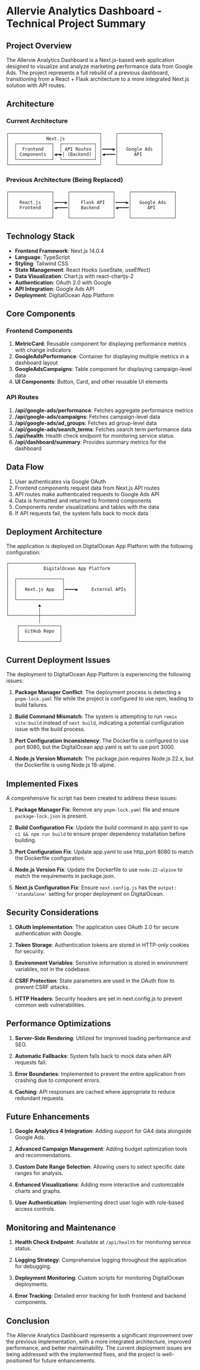 # Allervie Analytics Dashboard - Technical Project Summary

## Project Overview

The Allervie Analytics Dashboard is a Next.js-based web application designed to visualize and analyze marketing performance data from Google Ads. The project represents a full rebuild of a previous dashboard, transitioning from a React + Flask architecture to a more integrated Next.js solution with API routes.

## Architecture

### Current Architecture

```
┌──────────────────────────────────┐     ┌────────────────┐
│              Next.js             │     │                │
│  ┌─────────────┐  ┌────────────┐ │     │                │
│  │  Frontend   │  │ API Routes │ │━━━━▶│   Google Ads   │
│  │ Components  │◀━▶│ (Backend) │ │◀━━━━│      API       │
│  └─────────────┘  └────────────┘ │     │                │
└──────────────────────────────────┘     └────────────────┘
```

### Previous Architecture (Being Replaced)

```
┌────────────────┐     ┌────────────────┐     ┌────────────────┐
│                │     │                │     │                │
│    React.js    │━━━━▶│    Flask API   │━━━━▶│   Google Ads   │
│    Frontend    │◀━━━━│    Backend     │◀━━━━│      API       │
│                │     │                │     │                │
└────────────────┘     └────────────────┘     └────────────────┘
```

## Technology Stack

- **Frontend Framework**: Next.js 14.0.4
- **Language**: TypeScript
- **Styling**: Tailwind CSS
- **State Management**: React Hooks (useState, useEffect)
- **Data Visualization**: Chart.js with react-chartjs-2
- **Authentication**: OAuth 2.0 with Google
- **API Integration**: Google Ads API
- **Deployment**: DigitalOcean App Platform

## Core Components

### Frontend Components

1. **MetricCard**: Reusable component for displaying performance metrics with change indicators
2. **GoogleAdsPerformance**: Container for displaying multiple metrics in a dashboard layout
3. **GoogleAdsCampaigns**: Table component for displaying campaign-level data
4. **UI Components**: Button, Card, and other reusable UI elements

### API Routes

1. **/api/google-ads/performance**: Fetches aggregate performance metrics
2. **/api/google-ads/campaigns**: Fetches campaign-level data
3. **/api/google-ads/ad_groups**: Fetches ad group-level data
4. **/api/google-ads/search_terms**: Fetches search term performance data
5. **/api/health**: Health check endpoint for monitoring service status
6. **/api/dashboard/summary**: Provides summary metrics for the dashboard

## Data Flow

1. User authenticates via Google OAuth
2. Frontend components request data from Next.js API routes
3. API routes make authenticated requests to Google Ads API
4. Data is formatted and returned to frontend components
5. Components render visualizations and tables with the data
6. If API requests fail, the system falls back to mock data

## Deployment Architecture

The application is deployed on DigitalOcean App Platform with the following configuration:

```
┌───────────────────────────────────────────────┐
│             DigitalOcean App Platform         │
│                                               │
│  ┌─────────────────┐                          │
│  │                 │                          │
│  │   Next.js App   │━━━━▶     External APIs   │
│  │                 │                          │
│  └─────────────────┘                          │
│           ▲                                   │
│           │                                   │
└───────────┼───────────────────────────────────┘
            │                      
    ┌───────────────┐     
    │  GitHub Repo  │      
    │               │     
    └───────────────┘      
```

## Current Deployment Issues

The deployment to DigitalOcean App Platform is experiencing the following issues:

1. **Package Manager Conflict**: The deployment process is detecting a `pnpm-lock.yaml` file while the project is configured to use npm, leading to build failures.

2. **Build Command Mismatch**: The system is attempting to run `remix vite:build` instead of `next build`, indicating a potential configuration issue with the build process.

3. **Port Configuration Inconsistency**: The Dockerfile is configured to use port 8080, but the DigitalOcean app.yaml is set to use port 3000.

4. **Node.js Version Mismatch**: The package.json requires Node.js 22.x, but the Dockerfile is using Node.js 18-alpine.

## Implemented Fixes

A comprehensive fix script has been created to address these issues:

1. **Package Manager Fix**: Remove any `pnpm-lock.yaml` file and ensure `package-lock.json` is present.

2. **Build Configuration Fix**: Update the build command in app.yaml to `npm ci && npm run build` to ensure proper dependency installation before building.

3. **Port Configuration Fix**: Update app.yaml to use http_port 8080 to match the Dockerfile configuration.

4. **Node.js Version Fix**: Update the Dockerfile to use `node:22-alpine` to match the requirements in package.json.

5. **Next.js Configuration Fix**: Ensure `next.config.js` has the `output: 'standalone'` setting for proper deployment on DigitalOcean.

## Security Considerations

1. **OAuth Implementation**: The application uses OAuth 2.0 for secure authentication with Google.

2. **Token Storage**: Authentication tokens are stored in HTTP-only cookies for security.

3. **Environment Variables**: Sensitive information is stored in environment variables, not in the codebase.

4. **CSRF Protection**: State parameters are used in the OAuth flow to prevent CSRF attacks.

5. **HTTP Headers**: Security headers are set in next.config.js to prevent common web vulnerabilities.

## Performance Optimizations

1. **Server-Side Rendering**: Utilized for improved loading performance and SEO.

2. **Automatic Fallbacks**: System falls back to mock data when API requests fail.

3. **Error Boundaries**: Implemented to prevent the entire application from crashing due to component errors.

4. **Caching**: API responses are cached where appropriate to reduce redundant requests.

## Future Enhancements

1. **Google Analytics 4 Integration**: Adding support for GA4 data alongside Google Ads.

2. **Advanced Campaign Management**: Adding budget optimization tools and recommendations.

3. **Custom Date Range Selection**: Allowing users to select specific date ranges for analysis.

4. **Enhanced Visualizations**: Adding more interactive and customizable charts and graphs.

5. **User Authentication**: Implementing direct user login with role-based access controls.

## Monitoring and Maintenance

1. **Health Check Endpoint**: Available at `/api/health` for monitoring service status.

2. **Logging Strategy**: Comprehensive logging throughout the application for debugging.

3. **Deployment Monitoring**: Custom scripts for monitoring DigitalOcean deployments.

4. **Error Tracking**: Detailed error tracking for both frontend and backend components.

## Conclusion

The Allervie Analytics Dashboard represents a significant improvement over the previous implementation, with a more integrated architecture, improved performance, and better maintainability. The current deployment issues are being addressed with the implemented fixes, and the project is well-positioned for future enhancements.
